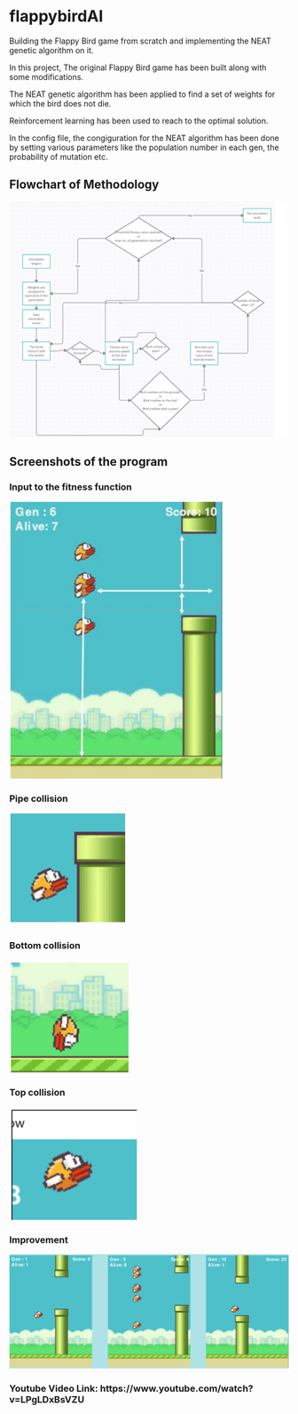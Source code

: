 # flappybirdAI
Building the Flappy Bird game from scratch and implementing the NEAT genetic algorithm on it.

In this project, The original Flappy Bird game has been built along with some modifications.

The NEAT genetic algorithm has been applied to find a set of weights for which the bird does not die. 

Reinforcement learning has been used to reach to the optimal solution.

In the config file, the congiguration for the NEAT algorithm has been done by setting various parameters like the population number in each gen, the probability of mutation etc.




<h2> Flowchart of Methodology </h2>
<img src = "https://github.com/gautamthareja/flappybirdAI/blob/master/flowchart.png" >

<h2> Screenshots of the program </h2>


<h3> Input to the fitness function </h3>
<img src = "https://github.com/gautamthareja/flappybirdAI/blob/master/input.png" >


<h3> Pipe collision </h3>
<img src = "https://github.com/gautamthareja/flappybirdAI/blob/master/collpipe.png" >


<h3> Bottom collision </h3>
<img src = "https://github.com/gautamthareja/flappybirdAI/blob/master/collbase.png" >


<h3> Top collision </h3>
<img src = "https://github.com/gautamthareja/flappybirdAI/blob/master/colltop.png" >


<h3> Improvement </h3>
<img src = "https://github.com/gautamthareja/flappybirdAI/blob/master/improv.png" >

<h3></h3>

<h3> Youtube Video Link: https://www.youtube.com/watch?v=LPgLDxBsVZU </h3>





